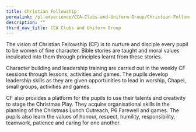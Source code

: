 ```yaml
---
title: Christian Fellowship
permalink: /pl-experience/CCA-Clubs-and-Uniform-Group/Christian-Fellowship/
description: ""
third_nav_title: CCA Clubs and Uniform Group
---
```

The vision of Christian Fellowship (CF) is to nurture and disciple every pupil to be women of fine character. Bible stories are taught and moral values inculcated into them through principles learnt from these stories.

Character building and leadership training are carried out in the weekly CF sessions through lessons, activities and games. The pupils develop leadership skills as they are given opportunities to lead in worship, Chapel, small groups, activities and games.

CF also provides a platform for the pupils to use their talents and creativity to stage the Christmas Play. They acquire organisational skills in the planning of the Christmas Lunch Outreach, P6 Farewell and games. The pupils also learn the values of honour, respect, humility, responsibility, teamwork, patience and caring for one another.